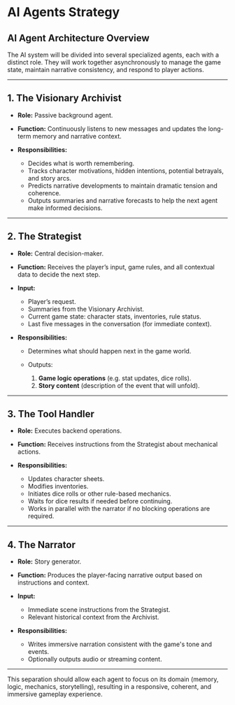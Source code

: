 # AI Agents Strategy

## **AI Agent Architecture Overview**

The AI system will be divided into several specialized agents, each with a distinct role. They will work together asynchronously to manage the game state, maintain narrative consistency, and respond to player actions.

---

## 1. **The Visionary Archivist**

- **Role:** Passive background agent.
- **Function:** Continuously listens to new messages and updates the long-term memory and narrative context.
- **Responsibilities:**

  - Decides what is worth remembering.
  - Tracks character motivations, hidden intentions, potential betrayals, and story arcs.
  - Predicts narrative developments to maintain dramatic tension and coherence.
  - Outputs summaries and narrative forecasts to help the next agent make informed decisions.

---

## 2. **The Strategist**

- **Role:** Central decision-maker.
- **Function:** Receives the player’s input, game rules, and all contextual data to decide the next step.
- **Input:**

  - Player’s request.
  - Summaries from the Visionary Archivist.
  - Current game state: character stats, inventories, rule status.
  - Last five messages in the conversation (for immediate context).

- **Responsibilities:**

  - Determines what should happen next in the game world.
  - Outputs:

    1. **Game logic operations** (e.g. stat updates, dice rolls).
    2. **Story content** (description of the event that will unfold).

---

## 3. **The Tool Handler**

- **Role:** Executes backend operations.
- **Function:** Receives instructions from the Strategist about mechanical actions.
- **Responsibilities:**

  - Updates character sheets.
  - Modifies inventories.
  - Initiates dice rolls or other rule-based mechanics.
  - Waits for dice results if needed before continuing.
  - Works in parallel with the narrator if no blocking operations are required.

---

## 4. **The Narrator**

- **Role:** Story generator.
- **Function:** Produces the player-facing narrative output based on instructions and context.
- **Input:**

  - Immediate scene instructions from the Strategist.
  - Relevant historical context from the Archivist.

- **Responsibilities:**

  - Writes immersive narration consistent with the game's tone and events.
  - Optionally outputs audio or streaming content.

---

This separation should allow each agent to focus on its domain (memory, logic, mechanics, storytelling), resulting in a responsive, coherent, and immersive gameplay experience.
